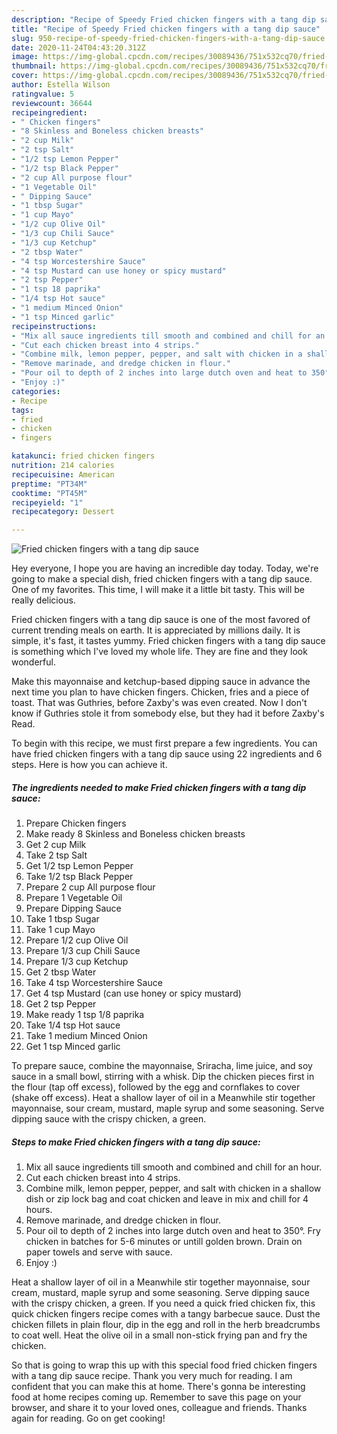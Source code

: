 ```yaml
---
description: "Recipe of Speedy Fried chicken fingers with a tang dip sauce"
title: "Recipe of Speedy Fried chicken fingers with a tang dip sauce"
slug: 950-recipe-of-speedy-fried-chicken-fingers-with-a-tang-dip-sauce
date: 2020-11-24T04:43:20.312Z
image: https://img-global.cpcdn.com/recipes/30089436/751x532cq70/fried-chicken-fingers-with-a-tang-dip-sauce-recipe-main-photo.jpg
thumbnail: https://img-global.cpcdn.com/recipes/30089436/751x532cq70/fried-chicken-fingers-with-a-tang-dip-sauce-recipe-main-photo.jpg
cover: https://img-global.cpcdn.com/recipes/30089436/751x532cq70/fried-chicken-fingers-with-a-tang-dip-sauce-recipe-main-photo.jpg
author: Estella Wilson
ratingvalue: 5
reviewcount: 36644
recipeingredient:
- " Chicken fingers"
- "8 Skinless and Boneless chicken breasts"
- "2 cup Milk"
- "2 tsp Salt"
- "1/2 tsp Lemon Pepper"
- "1/2 tsp Black Pepper"
- "2 cup All purpose flour"
- "1 Vegetable Oil"
- " Dipping Sauce"
- "1 tbsp Sugar"
- "1 cup Mayo"
- "1/2 cup Olive Oil"
- "1/3 cup Chili Sauce"
- "1/3 cup Ketchup"
- "2 tbsp Water"
- "4 tsp Worcestershire Sauce"
- "4 tsp Mustard can use honey or spicy mustard"
- "2 tsp Pepper"
- "1 tsp 18 paprika"
- "1/4 tsp Hot sauce"
- "1 medium Minced Onion"
- "1 tsp Minced garlic"
recipeinstructions:
- "Mix all sauce ingredients till smooth and combined and chill for an hour."
- "Cut each chicken breast into 4 strips."
- "Combine milk, lemon pepper, pepper, and salt with chicken in a shallow dish or zip lock bag and coat chicken and leave in mix and chill for 4 hours."
- "Remove marinade, and dredge chicken in flour."
- "Pour oil to depth of 2 inches into large dutch oven and heat to 350°. Fry chicken in batches for 5-6 minutes or untill golden brown. Drain on paper towels and serve with sauce."
- "Enjoy :)"
categories:
- Recipe
tags:
- fried
- chicken
- fingers

katakunci: fried chicken fingers 
nutrition: 214 calories
recipecuisine: American
preptime: "PT34M"
cooktime: "PT45M"
recipeyield: "1"
recipecategory: Dessert

---
```



![Fried chicken fingers with a tang dip sauce](https://img-global.cpcdn.com/recipes/30089436/751x532cq70/fried-chicken-fingers-with-a-tang-dip-sauce-recipe-main-photo.jpg)

Hey everyone, I hope you are having an incredible day today. Today, we're going to make a special dish, fried chicken fingers with a tang dip sauce. One of my favorites. This time, I will make it a little bit tasty. This will be really delicious.

Fried chicken fingers with a tang dip sauce is one of the most favored of current trending meals on earth. It is appreciated by millions daily. It is simple, it's fast, it tastes yummy. Fried chicken fingers with a tang dip sauce is something which I've loved my whole life. They are fine and they look wonderful.

Make this mayonnaise and ketchup-based dipping sauce in advance the next time you plan to have chicken fingers. Chicken, fries and a piece of toast. That was Guthries, before Zaxby&#39;s was even created. Now I don&#39;t know if Guthries stole it from somebody else, but they had it before Zaxby&#39;s Read.


To begin with this recipe, we must first prepare a few ingredients. You can have fried chicken fingers with a tang dip sauce using 22 ingredients and 6 steps. Here is how you can achieve it.

<!--inarticleads1-->

##### The ingredients needed to make Fried chicken fingers with a tang dip sauce:

1. Prepare  Chicken fingers
1. Make ready 8 Skinless and Boneless chicken breasts
1. Get 2 cup Milk
1. Take 2 tsp Salt
1. Get 1/2 tsp Lemon Pepper
1. Take 1/2 tsp Black Pepper
1. Prepare 2 cup All purpose flour
1. Prepare 1 Vegetable Oil
1. Prepare  Dipping Sauce
1. Take 1 tbsp Sugar
1. Take 1 cup Mayo
1. Prepare 1/2 cup Olive Oil
1. Prepare 1/3 cup Chili Sauce
1. Prepare 1/3 cup Ketchup
1. Get 2 tbsp Water
1. Take 4 tsp Worcestershire Sauce
1. Get 4 tsp Mustard (can use honey or spicy mustard)
1. Get 2 tsp Pepper
1. Make ready 1 tsp 1/8 paprika
1. Take 1/4 tsp Hot sauce
1. Take 1 medium Minced Onion
1. Get 1 tsp Minced garlic


To prepare sauce, combine the mayonnaise, Sriracha, lime juice, and soy sauce in a small bowl, stirring with a whisk. Dip the chicken pieces first in the flour (tap off excess), followed by the egg and cornflakes to cover (shake off excess). Heat a shallow layer of oil in a Meanwhile stir together mayonnaise, sour cream, mustard, maple syrup and some seasoning. Serve dipping sauce with the crispy chicken, a green. 

<!--inarticleads2-->

##### Steps to make Fried chicken fingers with a tang dip sauce:

1. Mix all sauce ingredients till smooth and combined and chill for an hour.
1. Cut each chicken breast into 4 strips.
1. Combine milk, lemon pepper, pepper, and salt with chicken in a shallow dish or zip lock bag and coat chicken and leave in mix and chill for 4 hours.
1. Remove marinade, and dredge chicken in flour.
1. Pour oil to depth of 2 inches into large dutch oven and heat to 350°. Fry chicken in batches for 5-6 minutes or untill golden brown. Drain on paper towels and serve with sauce.
1. Enjoy :)


Heat a shallow layer of oil in a Meanwhile stir together mayonnaise, sour cream, mustard, maple syrup and some seasoning. Serve dipping sauce with the crispy chicken, a green. If you need a quick fried chicken fix, this quick chicken fingers recipe comes with a tangy barbecue sauce. Dust the chicken fillets in plain flour, dip in the egg and roll in the herb breadcrumbs to coat well. Heat the olive oil in a small non-stick frying pan and fry the chicken. 

So that is going to wrap this up with this special food fried chicken fingers with a tang dip sauce recipe. Thank you very much for reading. I am confident that you can make this at home. There's gonna be interesting food at home recipes coming up. Remember to save this page on your browser, and share it to your loved ones, colleague and friends. Thanks again for reading. Go on get cooking!

